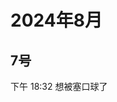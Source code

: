 # 2024年8月

<script setup lang="ts">
import { QTagColors } from 'fake-qq-ui';

</script>

## 7号

<q-window title="Minecraft资源群">

<q-tip>下午 18:32</q-tip>
<q-text name="蜜桃酱可爱捏🤤" tag="LV100 xxx" :tag-color="QTagColors.purple"
avatar="https://q2.qlogo.cn/headimg_dl?dst_uin=3944162986&spec=100">想被塞口球了</q-text>

</q-window>


